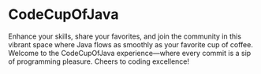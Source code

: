 # CodeCupOfJava
Enhance your skills, share your favorites, and join the community in this vibrant space where Java flows as smoothly as your favorite cup of coffee. Welcome to the CodeCupOfJava experience—where every commit is a sip of programming pleasure. Cheers to coding excellence!
